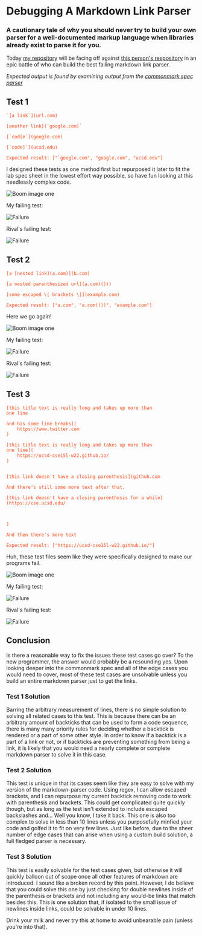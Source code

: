 <style>pre{white-space:pre-wrap;} h1 code{font-size: 0.9em; padding: 5px;} code{padding: 3px;color:rgb(250,70,20);}</style>

# Debugging A Markdown Link Parser
### A cautionary tale of why you should never try to build your own parser for a well-documented markup language when libraries already exist to parse it for you.

Today [my repository](https://github.com/Nicholas264/markdown-parse) will be facing off against [this person's respository](https://github.com/TheZenMasterz/markdown-parse) in an epic battle of who can build the best failing markdown link parser.

*Expected output is found by examining output from the [commonmark spec parser](https://spec.commonmark.org/dingus/)*

## Test 1
```
`[a link`](url.com)

[another link](`google.com)`

[`cod[e`](google.com)

[`code]`](ucsd.edu)
```
```
Expected result: ["`google.com", "google.com", "ucsd.edu"]
```
I designed these tests as one method first but repurposed it later to fit the lab spec sheet in the lowest effort way possible, so have fun looking at this needlessly complex code.

![Boom image one](img/lab8/test1.png)

My failing test:

![Failure](img/lab8/mefail1.png)

Rival's failing test:

![Failure](img/lab8/rivalfail1.png)

## Test 2
```
[a [nested link](a.com)](b.com)

[a nested parenthesized url](a.com(()))

[some escaped \[ brackets \]](example.com)
```
```
Expected result: ["a.com", "a.com(())", "example.com"]
```
Here we go again!

![Boom image one](img/lab8/test2.png)

My failing test:

![Failure](img/lab8/mefail2.png)

Rival's failing test:

![Failure](img/lab8/rivalfail2.png)

## Test 3
```
[this title text is really long and takes up more than 
one line

and has some line breaks](
    https://www.twitter.com
)

[this title text is really long and takes up more than 
one line](
    https://ucsd-cse15l-w22.github.io/
)


[this link doesn't have a closing parenthesis](github.com

And there's still some more text after that.

[this link doesn't have a closing parenthesis for a while](https://cse.ucsd.edu/



)

And then there's more text
```
```
Expected result: ["https://ucsd-cse15l-w22.github.io/"]
```
Huh, these test files seem like they were specifically designed to make our programs fail.

![Boom image one](img/lab8/test3.png)

My failing test:

![Failure](img/lab8/mefail3.png)

Rival's failing test:

![Failure](img/lab8/rivalfail3.png)

## Conclusion

Is there a reasonable way to fix the issues these test cases go over? To the new programmer, the answer would probably be a resounding yes. Upon looking deeper into the commonmark spec and all of the edge cases you would need to cover, most of these test cases are unsolvable unless you build an entire markdown parser just to get the links.

### Test 1 Solution
Barring the arbitrary measurement of lines, there is no simple solution to solving all related cases to this test. This is because there can be an arbitrary amount of backticks that can be used to form a code sequence, there is many many priority rules for deciding whether a backtick is rendered or a part of some other style. In order to know if a backtick is a part of a link or not, or if backticks are preventing something from being a link, it is likely that you would need a nearly complete or complete markdown parser to solve it in this case.

### Test 2 Solution
This test is unique in that its cases seem like they are easy to solve with my version of the markdown-parser code. Using regex, I can allow escaped brackets, and I can repurpose my current backtick removing code to work with parenthesis and brackets. This could get complicated quite quickly though, but as long as the test isn't extended to include escaped backslashes and... Well you know, I take it back. This one is also too complex to solve in less than 10 lines unless you purposefully minfied your code and golfed it to fit on very few lines. Just like before, due to the sheer number of edge cases that can arise when using a custom build solution, a full fledged parser is necessary.

### Test 3 Solution
This test is easily solvable for the test cases given, but otherwise it will quickly balloon out of scope once all other features of markdown are introduced. I sound like a broken record by this point. However, I do believe that you could solve this one by just checking for double newlines inside of the parenthesis or brackets and not including any would-be links that match besides this. This is one solution that, if isolated to the small issue of newlines inside links, could be solvable in under 10 lines.

Drink your milk and never try this at home to avoid unbearable pain (unless you're into that).
